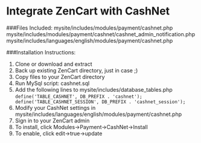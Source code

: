 Integrate ZenCart with CashNet
===============

###Files Included:
mysite/includes/modules/payment/cashnet.php
mysite/includes/modules/payment/cashnet/cashnet_admin_notification.php
mysite/includes/languages/english/modules/payment/cashnet.php

###Installation Instructions:
1. Clone or download and extract
2. Back up existing ZenCart directory, just in case ;)
3. Copy files to your ZenCart directory
4. Run MySql script: cashnet.sql
5. Add the following lines to mysite/includes/database_tables.php
`define('TABLE_CASHNET', DB_PREFIX . 'cashnet');
define('TABLE_CASHNET_SESSION', DB_PREFIX . 'cashnet_session');`
6. Modify your CashNet settings in mysite/includes/languages/english/modules/payment/cashnet.php 
7. Sign in to your ZenCart admin
8. To install, click Modules->Payment->CashNet->Install
9. To enable, click edit->true->update
